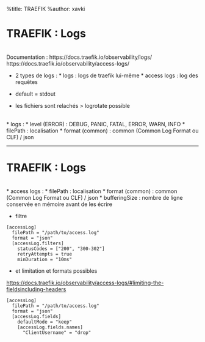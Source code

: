 %title: TRAEFIK
%author: xavki


# TRAEFIK : Logs



<br>
Documentation : 
	https://docs.traefik.io/observability/logs/
	https://docs.traefik.io/observability/access-logs/

* 2 types de logs :
		* logs : logs de traefik lui-même
		* access logs	: log des requêtes

* default = stdout

* les fichiers sont relachés > logrotate possible

<br>
* logs :
		* level (ERROR) : DEBUG, PANIC, FATAL, ERROR, WARN, INFO
		* filePath : localisation
		* format (common) : common (Common Log Format ou CLF) / json

---------------------------------------------------------------------------------------

# TRAEFIK : Logs


<br>
* access logs :
		* filePath : localisation
		* format (common) : common (Common Log Format ou CLF) / json
		* bufferingSize : nombre de ligne conservée en mémoire avant de les écrire

* filtre

```
[accessLog]
  filePath = "/path/to/access.log"
  format = "json"
  [accessLog.filters]    
    statusCodes = ["200", "300-302"]
    retryAttempts = true
    minDuration = "10ms"
```

* et limitation et formats possibles

https://docs.traefik.io/observability/access-logs/#limiting-the-fieldsincluding-headers

```
[accessLog]
  filePath = "/path/to/access.log"
  format = "json"
  [accessLog.fields]
    defaultMode = "keep"
    [accessLog.fields.names]
      "ClientUsername" = "drop"
```
